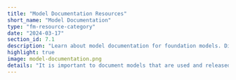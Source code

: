 ```yaml
---
title: "Model Documentation Resources"
short_name: "Model Documentation"
type: "fm-resource-category"
date: "2024-03-17"
section_id: 7.1
description: "Learn about model documentation for foundation models. Discover standards and tools for effectively documenting models, including specifications for model usage, recommended use cases, potential risks, and decisions made during training."
highlight: true
image: model-documentation.png
details: "It is important to document models that are used and released. Even models and code released openly are important to document thoroughly, in order to specify how to use the model, recommended and non-recommended use cases, potential harms, state or justify decisions made during training, and more. The following tools can help with documentation."
---
```

